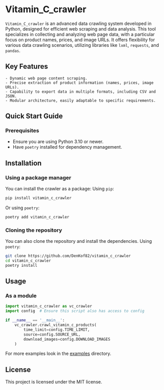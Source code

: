 
# Vitamin_C_crawler

`Vitamin_C_crawler` is an advanced data crawling system developed in Python, designed for efficient web scraping and data analysis. This tool specializes in collecting and analyzing web page data, with a particular focus on product names, prices, and image URLs. It offers flexibility for various data crawling scenarios, utilizing libraries like `lxml`, `requests`, and `pandas`.

## Key Features
    - Dynamic web page content scraping.
    - Precise extraction of product information (names, prices, image URLs).
    - Capability to export data in multiple formats, including CSV and JSON.
    - Modular architecture, easily adaptable to specific requirements.

## Quick Start Guide
### Prerequisites
- Ensure you are using Python 3.10 or newer. 
- Have `poetry` installed for dependency management.

## Installation

### Using a package manager

You can install the crawler as a package: Using `pip`:

```sh
pip install vitamin_c_crawler
```

Or using `poetry`:

```sh
poetry add vitamin_c_crawler
```
### Cloning the repository

You can also clone the repository and install the dependencies. Using `poetry`:

```sh
git clone https://github.com/DenKof82/vitamin_c_crawler
cd vitamin_c_crawler
poetry install
```

## Usage

### As a module

```python
import vitamin_c_crawler as vc_crawler
import config  # Ensure this script also has access to config

if __name__ == '__main__':
    vc_crawler.crawl_vitamin_c_products(
        time_limit=config.TIME_LIMIT,
        source=config.SOURCE_URL,
        download_images=config.DOWNLOAD_IMAGES
    )
```

For more examples look in the [examples](./examples) directory.


## License

This project is licensed under the MIT license.